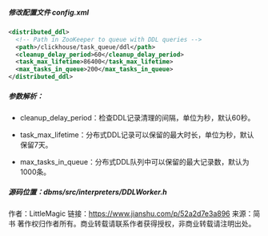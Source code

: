 ##### 修改配置文件 config.xml

```xml
<distributed_ddl>
  <!-- Path in ZooKeeper to queue with DDL queries -->
  <path>/clickhouse/task_queue/ddl</path>
  <cleanup_delay_period>60</cleanup_delay_period>
  <task_max_lifetime>86400</task_max_lifetime>
  <max_tasks_in_queue>200</max_tasks_in_queue>
</distributed_ddl>
```

##### 参数解析：

- cleanup_delay_period：检查DDL记录清理的间隔，单位为秒，默认60秒。

- task_max_lifetime：分布式DDL记录可以保留的最大时长，单位为秒，默认保留7天。

- max_tasks_in_queue：分布式DDL队列中可以保留的最大记录数，默认为1000条。

##### 源码位置：dbms/src/interpreters/DDLWorker.h



作者：LittleMagic
链接：https://www.jianshu.com/p/52a2d7e3a896
来源：简书
著作权归作者所有。商业转载请联系作者获得授权，非商业转载请注明出处。

